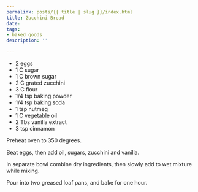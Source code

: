 ```yaml
---
permalink: posts/{{ title | slug }}/index.html
title: Zucchini Bread
date: 
tags:
- baked goods
description: ''

---
```

* 2 eggs
* 1 C sugar
* 1 C brown sugar
* 2 C grated zucchini
* 3 C flour
* 1/4 tsp baking powder
* 1/4 tsp baking soda
* 1 tsp nutmeg
* 1 C vegetable oil
* 2 Tbs vanilla extract
* 3 tsp cinnamon

Preheat oven to 350 degrees.

Beat eggs, then add oil, sugars, zucchini and vanilla. 

In separate bowl combine dry ingredients, then slowly add to wet mixture while mixing. 

Pour into two greased loaf pans, and bake for one hour. 